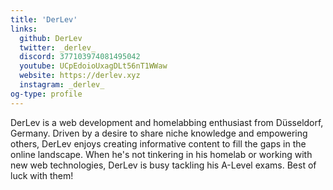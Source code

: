 ```yaml
---
title: 'DerLev'
links:
  github: DerLev
  twitter: _derlev_
  discord: 377103974081495042
  youtube: UCpEdoioUxagDLt56nT1WWaw
  website: https://derlev.xyz
  instagram: _derlev_
og-type: profile
---
```


DerLev is a web development and homelabbing enthusiast from Düsseldorf, Germany. Driven by a desire to share niche knowledge and empowering others, DerLev enjoys creating informative content to fill the gaps in the online landscape. When he's not tinkering in his homelab or working with new web technologies, DerLev is busy tackling his A-Level exams. Best of luck with them!

